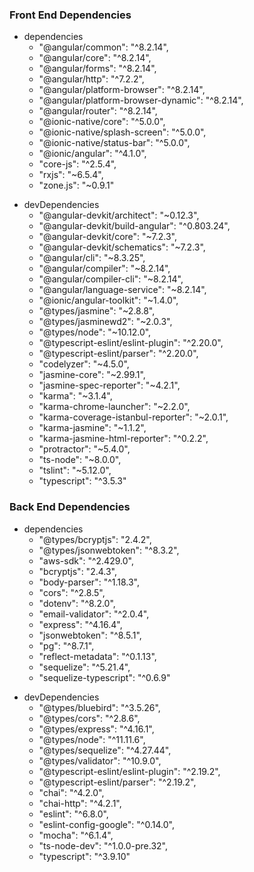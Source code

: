 ### Front End Dependencies
* dependencies
    * "@angular/common": "^8.2.14",
    * "@angular/core": "^8.2.14",
    * "@angular/forms": "^8.2.14",
    * "@angular/http": "^7.2.2",
    * "@angular/platform-browser": "^8.2.14",
    * "@angular/platform-browser-dynamic": "^8.2.14",
    * "@angular/router": "^8.2.14",
    * "@ionic-native/core": "^5.0.0",
    * "@ionic-native/splash-screen": "^5.0.0",
    * "@ionic-native/status-bar": "^5.0.0",
    * "@ionic/angular": "^4.1.0",
    * "core-js": "^2.5.4",
    * "rxjs": "~6.5.4",
    * "zone.js": "~0.9.1"

- devDependencies
    * "@angular-devkit/architect": "~0.12.3",
    * "@angular-devkit/build-angular": "^0.803.24",
    * "@angular-devkit/core": "~7.2.3",
    * "@angular-devkit/schematics": "~7.2.3",
    * "@angular/cli": "~8.3.25",
    * "@angular/compiler": "~8.2.14",
    * "@angular/compiler-cli": "~8.2.14",
    * "@angular/language-service": "~8.2.14",
    * "@ionic/angular-toolkit": "~1.4.0",
    * "@types/jasmine": "~2.8.8",
    * "@types/jasminewd2": "~2.0.3",
    * "@types/node": "~10.12.0",
    * "@typescript-eslint/eslint-plugin": "^2.20.0",
    * "@typescript-eslint/parser": "^2.20.0",
    * "codelyzer": "~4.5.0",
    * "jasmine-core": "~2.99.1",
    * "jasmine-spec-reporter": "~4.2.1",
    * "karma": "~3.1.4",
    * "karma-chrome-launcher": "~2.2.0",
    * "karma-coverage-istanbul-reporter": "~2.0.1",
    * "karma-jasmine": "~1.1.2",
    * "karma-jasmine-html-reporter": "^0.2.2",
    * "protractor": "~5.4.0",
    * "ts-node": "~8.0.0",
    * "tslint": "~5.12.0",
    * "typescript": "^3.5.3"



### Back End Dependencies
* dependencies
    * "@types/bcryptjs": "2.4.2",
    * "@types/jsonwebtoken": "^8.3.2",
    * "aws-sdk": "^2.429.0",
    * "bcryptjs": "2.4.3",
    * "body-parser": "^1.18.3",
    * "cors": "^2.8.5",
    * "dotenv": "^8.2.0",
    * "email-validator": "^2.0.4",
    * "express": "^4.16.4",
    * "jsonwebtoken": "^8.5.1",
    * "pg": "^8.7.1",
    * "reflect-metadata": "^0.1.13",
    * "sequelize": "^5.21.4",
    * "sequelize-typescript": "^0.6.9"

 - devDependencies
    * "@types/bluebird": "^3.5.26",
    * "@types/cors": "^2.8.6",
    * "@types/express": "^4.16.1",
    * "@types/node": "^11.11.6",
    * "@types/sequelize": "^4.27.44",
    * "@types/validator": "^10.9.0",
    * "@typescript-eslint/eslint-plugin": "^2.19.2",
    * "@typescript-eslint/parser": "^2.19.2",
    * "chai": "^4.2.0",
    * "chai-http": "^4.2.1",
    * "eslint": "^6.8.0",
    * "eslint-config-google": "^0.14.0",
    * "mocha": "^6.1.4",
    * "ts-node-dev": "^1.0.0-pre.32",
    * "typescript": "^3.9.10"